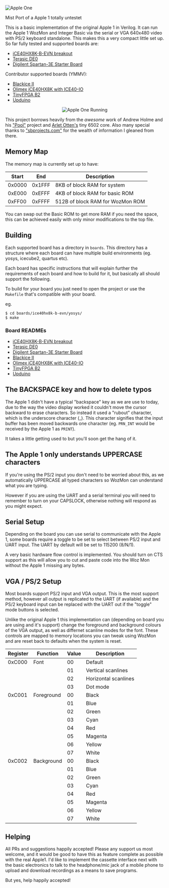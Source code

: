 ![Apple One](media/apple-logo.png)


Mist Port of a Apple 1 totally untestet

This is a basic implementation of the original Apple 1 in Verilog. It can run the Apple 1 WozMon and Integer Basic via the serial or VGA 640x480 video with PS/2 keyboard standalone. This makes this a very compact little set up. So far fully tested and supported boards are:
- [iCE40HX8K-B-EVN breakout](http://www.latticesemi.com/Products/DevelopmentBoardsAndKits/iCE40HX8KBreakoutBoard.aspx)
- [Terasic DE0](http://www.terasic.com.tw/cgi-bin/page/archive.pl?Language=English&No=364)
- [Digilent Spartan-3E Starter Board](https://store.digilentinc.com/spartan-3e-starter-board-limited-time/)

Contributor supported boards (YMMV):
- [Blackice II](https://www.tindie.com/products/Folknology/blackice-ii/)
- [Olimex iCE40HX8K with ICE40-IO](https://www.olimex.com/Products/FPGA/iCE40/iCE40HX8K-EVB/open-source-hardware)
- [TinyFPGA B2](http://tinyfpga.com/)
- [Upduino](http://gnarlygrey.atspace.cc/development-platform.html)

<p align="center">
 <img src="media/apple-one.png" alt="Apple One Running">
</p>

This project borrows heavily from the *awesome* work of Andrew Holme and his ["Pool"](http://www.aholme.co.uk/6502/Main.htm) project and [Arlet Otten's](https://github.com/Arlet/verilog-6502) tiny 6502 core. Also many special thanks to ["sbprojects.com"](https://www.sbprojects.com/projects/apple1/index.php) for the wealth of information I gleaned from there.

## Memory Map
 
The memory map is currently set up to have:

 Start | End | Description
 ----- | --- | -----------
 0x0000 | 0x1FFF | 8KB of block RAM for system
 0xE000 | 0xEFFF | 4KB of block RAM for basic ROM
 0xFF00 | 0xFFFF | 512B of block RAM for WozMon ROM

You can swap out the Basic ROM to get more RAM if you need the space, this can be achieved easily with only minor modifications to the top file.
 
## Building

Each supported board has a directory in `boards`. This directory has a structure where each board can have multiple build environments (eg. yosys, icecube2, quartus etc).

Each board has specific instructions that will explain further the requirements of each board and how to build for it, but basically all should support the following.

To build for your board you just need to open the project or use the `Makefile` that's compatible with your board.

eg.
```
$ cd boards/ice40hx8k-b-evn/yosys/
$ make
```

### Board READMEs
- [iCE40HX8K-B-EVN breakout](boards/ice40hx8k-b-evn/README.md)
- [Terasic DE0](boards/terasic_de0/README.md)
- [Digilent Spartan-3E Starter Board](boards/spartan3e_starterkit/README.md)
- [Blackice II](boards/blackice2/README.md)
- [Olimex iCE40HX8K with ICE40-IO](boards/olimex_ice40hx8k_evb_ice40-io/README.md)
- [TinyFPGA B2](boards/tinyfpga_b2/README.md)
- [Upduino](boards/upduino/README.md)

## The BACKSPACE key and how to delete typos

The Apple 1 didn't have a typical "backspace" key as we are use to today, due to the way the video display worked it couldn't move the cursor backward to erase characters. So instead it used a "rubout" character, which is the underscore character (_). This character signifies that the input buffer has been moved backwards one character (eg. `PRN_INT` would be received by the Apple 1 as `PRINT`).

It takes a little getting used to but you'll soon get the hang of it.

## The Apple 1 only understands UPPERCASE characters

If you're using the PS/2 input you don't need to be worried about this, as we automatically UPPERCASE all typed characters so WozMon can understand what you are typing.

However if you are using the UART and a serial terminal you will need to remember to turn on your CAPSLOCK, otherwise nothing will respond as you might expect.

## Serial Setup
 
Depending on the board you can use serial to communicate with the Apple 1, some boards require a toggle to be set to select between PS/2 input and UART input. The UART by default will be set to 115200 (8/N/1).
 
A very basic hardware flow control is implemented. You should turn on CTS support as this will allow you to cut and paste code into the Woz Mon without the Apple 1 missing any bytes.

 
## VGA / PS/2 Setup
 
Most boards support PS/2 input and VGA output. This is the most support method, however all output is replicated to the UART (if available) and the PS/2 keyboard input can be replaced with the UART out if the "toggle" mode buttons is selected.

Unlike the original Apple 1 this implementation can (depending on board you are using and it's support) change the foreground and background colours of the VGA output, as well as differnet scanline modes for the font.
These controls are mapped to memory locations you can tweak using WozMon and are reset back to defaults when the system is reset.

 | Register | Function | Value | Description |
 | --- | --- | --- | --- |
 | 0xC000 | Font | 00 | Default
 | | | 01 | Vertical scanlines
 | | | 02 | Horizontal scanlines
 | | | 03 | Dot mode
 | 0xC001 | Foreground | 00 | Black
 | | | 01 | Blue
 | | | 02 | Green
 | | | 03 | Cyan
 | | | 04 | Red
 | | | 05 | Magenta
 | | | 06 | Yellow
 | | | 07 | White
 | 0xC002 | Background | 00 | Black
 | | | 01 | Blue
 | | | 02 | Green
 | | | 03 | Cyan
 | | | 04 | Red
 | | | 05 | Magenta
 | | | 06 | Yellow
 | | | 07 | White
 
## Helping
 
All PRs and suggestions happily accepted! Please any support us most welcome, and it would be good to have this as feature complete as possible with the real Apple1. I'd like to implement the cassette interface next with the basic electronics to talk to the headphone/mic jack of a mobile phone to upload and download recordings as a means to save programs.
 
But yes, help happily accepted!
